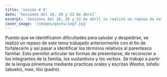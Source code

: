 ```yaml
---
title: 'sesion # 8'
date: 'Sesiones del 18, 20 y 22 de abril'
excerpt: 'Sesiones del 18, 20 y 22 de abril se realizó un repaso de este tema trabajado anteriormente con el fin de fortalecerlo y así pasar a identificar los términos relativos al parentesco familiar”'
cover_image: '/images/posts/img7.jpg'
---
```

Puesto que se identificaron dificultades para saludar y despedirse, se realizó un repaso de este tema trabajado anteriormente con el fin de fortalecerlo y así pasar a identificar los términos relativos al parentesco familiar. Esto permitió articular las formas de presentarse, de reconocer a los integrantes de la familia, los sustantivos y los verbos. Se trabajó a partir de la lengua píínemuna mediante practicas orales y escritas *Waaha*, *tahdiu* (abuelo), *mee*, *lliiú* (padre).